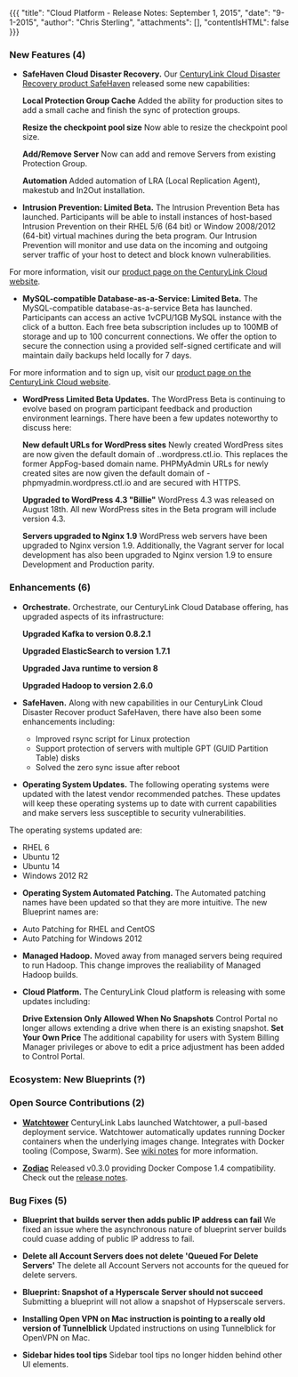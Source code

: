 {{{
"title": "Cloud Platform - Release Notes: September 1, 2015",
"date": "9-1-2015",
"author": "Chris Sterling",
"attachments": [],
"contentIsHTML": false
}}}

### New Features (4)

* __SafeHaven Cloud Disaster Recovery.__ Our [CenturyLink Cloud Disaster Recovery product SafeHaven](https://www.ctl.io/disaster-recovery/) released some new capabilities:

  __Local Protection Group Cache__ Added the ability for production sites to add a small cache and finish the sync of protection groups.
  
  __Resize the checkpoint pool size__ Now able to resize the checkpoint pool size.
  
  __Add/Remove Server__ Now can add and remove Servers from existing Protection Group.
  
  __Automation__ Added automation of LRA (Local Replication Agent), makestub and In2Out installation.

* __Intrusion Prevention: Limited Beta.__ The Intrusion Prevention Beta has launched. Participants will be able to install instances of host-based Intrusion Prevention on their RHEL 5/6 (64 bit) or Window 2008/2012 (64-bit) virtual machines during the beta program. Our Intrusion Prevention will monitor and use data on the incoming and outgoing server traffic of your host to detect and block known vulnerabilities.

For more information, visit our [product page on the CenturyLink Cloud website](https://www.ctl.io/intrusion-prevention-service/).

* __MySQL-compatible Database-as-a-Service: Limited Beta.__ The MySQL-compatible database-as-a-service Beta has launched. Participants can access an active 1vCPU/1GB MySQL instance with the click of a button. Each free beta subscription includes up to 100MB of storage and up to 100 concurrent connections. We offer the option to secure the connection using a provided self-signed certificate and will maintain daily backups held locally for 7 days.  

For more information and to sign up, visit our [product page on the CenturyLink Cloud website](https://www.ctl.io/dbaas/).

* __WordPress Limited Beta Updates.__ The WordPress Beta is continuing to evolve based on program participant feedback and production environment learnings. There have been a few updates noteworthy to discuss here:

  __New default URLs for WordPress sites__ Newly created WordPress sites are now given the default domain of <customer site>.<region>.wordpress.ctl.io.  This replaces the former AppFog-based domain name. PHPMyAdmin URLs for newly created sites are now given the default domain of <customer site>-phpmyadmin.wordpress.ctl.io and are secured with HTTPS.
  
  __Upgraded to WordPress 4.3 "Billie"__ WordPress 4.3 was released on August 18th. All new WordPress sites in the Beta program will include version 4.3.
  
  __Servers upgraded to Nginx 1.9__ WordPress web servers have been upgraded to Nginx version 1.9. Additionally, the Vagrant server for local development has also been upgraded to Nginx version 1.9 to ensure Development and Production parity.

### Enhancements (6)

* __Orchestrate.__ Orchestrate, our CenturyLink Cloud Database offering, has upgraded aspects of its infrastructure:

    __Upgraded Kafka to version 0.8.2.1__
    
    __Upgraded ElasticSearch to version 1.7.1__
    
    __Upgraded Java runtime to version 8__
    
    __Upgraded Hadoop to version 2.6.0__

* __SafeHaven.__ Along with new capabilities in our CenturyLink Cloud Disaster Recover product SafeHaven, there have also been some enhancements including:
    + Improved rsync script for Linux protection
    + Support protection of servers with multiple GPT (GUID Partition Table) disks
    + Solved the zero sync issue after reboot

* __Operating System Updates.__ The following operating systems were updated with the latest vendor recommended patches. These updates will keep these operating systems up to date with current capabilities and make servers less susceptible to security vulnerabilities.

The operating systems updated are:
- RHEL 6
- Ubuntu 12
- Ubuntu 14
- Windows 2012 R2

* __Operating System Automated Patching.__ The Automated patching names have been updated so that they are more intuitive. The new Blueprint names are:
- Auto Patching for RHEL and CentOS
- Auto Patching for Windows 2012

* __Managed Hadoop.__ Moved away from managed servers being required to run Hadoop. This change improves the realiability of Managed Hadoop builds.

* __Cloud Platform.__ The CenturyLink Cloud platform is releasing with some updates including:

  __Drive Extension Only Allowed When No Snapshots__ Control Portal no longer allows extending a drive when there is an existing snapshot.
  __Set Your Own Price__ The additional capability for users with System Billing Manager privileges or above to edit a price adjustment has been added to Control Portal.

### Ecosystem: New Blueprints (?)



### Open Source Contributions (2)

* __[Watchtower](https://labs.ctl.io/watchtower-automatic-updates-for-docker-containers/)__ CenturyLink Labs launched Watchtower, a pull-based deployment service. Watchtower automatically updates running Docker containers when the underlying images change. Integrates with Docker tooling (Compose, Swarm). See [wiki notes](https://github.com/CenturyLinkLabs/watchtower) for more information.

* __[Zodiac](https://github.com/CenturyLinkLabs/zodiac/)__ Released v0.3.0 providing Docker Compose 1.4 compatibility. Check out the [release notes](https://github.com/CenturyLinkLabs/zodiac/releases/tag/0.3.0).

### Bug Fixes (5)

* __Blueprint that builds server then adds public IP address can fail__ We fixed an issue where the asynchronous nature of blueprint server builds could cuase adding of public IP address to fail.

* __Delete all Account Servers does not delete 'Queued For Delete Servers'__ The delete all Account Servers not accounts for the queued for delete servers.

* __Blueprint: Snapshot of a Hyperscale Server should not succeed__  Submitting a blueprint will not allow a snapshot of Hypserscale servers.

* __Installing Open VPN on Mac instruction is pointing to a really old version of Tunnelblick__ Updated instructions on using Tunnelblick for OpenVPN on Mac.

* __Sidebar hides tool tips__ Sidebar tool tips no longer hidden behind other UI elements.



